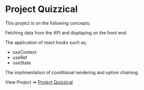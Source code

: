 # Project Quizzical

This project is on the following concepts;

Fetching data from the API and displaying on the front end

The application of react hooks such as;

- useContext
- useRef
- useState

The implimentation of conditional rendering and option chaining.

View Project => [Project Quizzical]("https://project-quizzical.netlify.app/")
